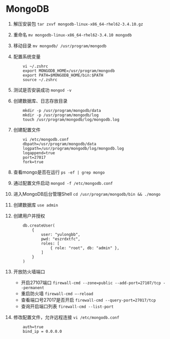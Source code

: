 # MongoDB

1. 解压安装包 `tar zxvf mongodb-linux-x86_64-rhel62-3.4.10.gz`

2. 重命名 `mv mongodb-linux-x86_64-rhel62-3.4.10 mongodb`

3. 移动目录 `mv mongodb/ /usr/program/mongodb`

4. 配置系统变量

    ```shell
        vi ~/.zshrc
        export MONGODB_HOME=/usr/program/mongodb
        export PATH=$MONGODB_HOME/bin:$PATH
        source ~/.zshrc
    ```

5. 测试是否安装成功 `mongod -v`

6. 创建数据库、日志存放目录

    ```shell
        mkdir -p /usr/program/mongodb/data
        mkdir -p /usr/program/mongodb/log
        touch /usr/program/mongodb/log/mongodb.log
    ```

7. 创建配置文件

    ```shell
        vi /etc/mongodb.conf
        dbpath=/usr/program/mongodb/data
        logpath=/usr/program/mongodb/log/mongodb.log
        logappend=true
        port=27017
        fork=true
    ```

8. 查看mongo是否在运行 `ps -ef | grep mongo`

9. 通过配置文件启动 `mongod -f /etc/mongodb.conf`

10. 进入MongoDB后台管理Shell `cd /usr/program/mongodb/bin && ./mongo`

11. 创建数据库 `use admin`

12. 创建用户并授权

    ```shell
        db.createUser(
            {
                user: "yulongbb",
                pwd: "eszrdxtfc",
                roles: [ 
                    { role: "root", db: "admin" },
                ]
            }
        )
    ```

13. 开放防火墙端口

    * 开启27107端口 `firewall-cmd --zone=public --add-port=27107/tcp --permanent`
    * 重启防火墙 `firewall-cmd –-reload`
    * 查看端口号27017是否开启 `firewall-cmd --query-port=27017/tcp`
    * 查询开启端口列表 `firewall-cmd --list-port`

14. 修改配置文件，允许远程连接 `vi /etc/mongodb.conf`

    ```shell
        auth=true
        bind_ip = 0.0.0.0
    ```
